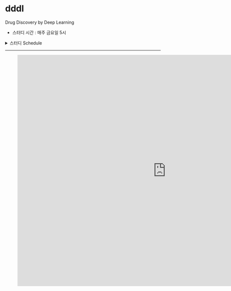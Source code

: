 # dddl
Drug Discovery by Deep Learning

* 스터디 시간 : 매주 금요일 5시

<details><summary> 스터디 Schedule </summary>
<p>

| 일시        | 내용         | 공부할 자료  |
| ---------- |:-------------:| -----:|
| 18-09-14   | 스터디 계획 | ... |
| 18-09-21   | 선형대수학      |  ...  |
| 18-09-28   | ...      |  ...   |


</p>
</details>

***
<figure class="video_container"><iframe src="https://docs.google.com/presentation/d/e/2PACX-1vSJ0hE127QzxFA9lwU7CZrah10YRIWJlkg8AA808ejhvlTKldUx1NlNmhWVOyhCZyZuXx0jN-5vYEe2/embed?start=false&loop=false&delayms=5000" frameborder="0" width="960" height="749" allowfullscreen="true" mozallowfullscreen="true" webkitallowfullscreen="true"></iframe></figure>
